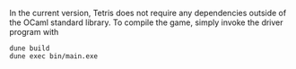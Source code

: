 In the current version, Tetris does not require any dependencies outside of the OCaml standard library. To compile the game, simply invoke the driver program with
```
dune build
dune exec bin/main.exe
```
